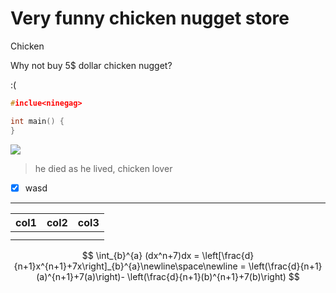 # Very funny chicken nugget store

Chicken

Why not buy 5$ dollar chicken nugget?

:(

```cpp
#inclue<ninegag>

int main() {
}
```

![](assets/20240307_151301_1000-yard-stare-recreated-xd-v0-dqjga7q9cvjc1-2633118971.png)

> he died as he lived, chicken lover

* [X] wasd

---




| col1 | col2 | col3 |
| ------ | ------ | ------ |
|      |      |      |
|      |      |      |


$$
\int_{b}^{a} (dx^n+7)dx = \left[\frac{d}{n+1}x^{n+1}+7x\right]_{b}^{a}\newline\space\newline
		= \left(\frac{d}{n+1}(a)^{n+1}+7(a)\right)- \left(\frac{d}{n+1}(b)^{n+1}+7(b)\right)
$$
